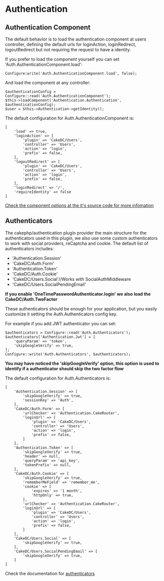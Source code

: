 Authentication
==============

Authentication Component
-------------------------------

The default behavior is to load the authentication component at users controller, 
defining the default urls for loginAction, loginRedirect, logoutRedirect but not requiring 
the request to have a identity.

If you prefer to load the component yourself you can set 'Auth.AuthenticationComponent.load':

```
Configure:write('Auth.AuthenticationComponent.load', false);
```

And load the component at any controller:

```
$authenticationConfig = Configure::read('Auth.AuthenticationComponent');
$this->loadComponent('Authentication.Authentication', $authenticationConfig);
$user = $this->Authentication->getIdentity();
```
The default configuration for Auth.AuthenticationComponent is:

```
[
    'load' => true,
    'loginAction' => [
        'plugin' => 'CakeDC/Users',
        'controller' => 'Users',
        'action' => 'login',
        'prefix' => false,
    ],
    'logoutRedirect' => [
        'plugin' => 'CakeDC/Users',
        'controller' => 'Users',
        'action' => 'login',
        'prefix' => false,
    ],
    'loginRedirect' => '/',
    'requireIdentity' => false
]
```

[Check the component options at the it's source code for more infomation](https://github.com/cakephp/authentication/blob/master/src/Controller/Component/AuthenticationComponent.php#L38)

Authenticators
--------------

The cakephp/authentication plugin provider the main structure for the authenticators used in this plugin,
we also use some custom authenticators to work with social providers, reCaptcha and cookie. The default
list of authenticators includes:

- 'Authentication.Session'
- 'CakeDC/Auth.Form'
- 'Authentication.Token'
- 'CakeDC/Auth.Cookie'
- 'CakeDC/Users.Social'//Works with SocialAuthMiddleware
- 'CakeDC/Users.SocialPendingEmail'

**If you enable 'OneTimePasswordAuthenticator.login' we also load the CakeDC/Auth.TwoFactor**

These authenticators should be enough for your application, but you easily customize it
setting the Auth.Authenticators config key.
  
For example if you add JWT authenticator you can set:

```
$authenticators = Configure::read('Auth.Authenticators');
$authenticators['Authentication.Jwt'] = [
    'queryParam' => 'token',
    'skipGoogleVerify' => true,
]; 
Configure::write('Auth.Authenticators', $authenticators);

``` 
**You may have noticed the 'skipGoogleVerify' option, this option is used to identify if a authenticator should skip
the two factor flow**


The default configuration for Auth.Authenticators is:
```
[
    'Authentication.Session' => [
        'skipGoogleVerify' => true,
        'sessionKey' => 'Auth',
    ],
    'CakeDC/Auth.Form' => [
        'urlChecker' => 'Authentication.CakeRouter',
        'loginUrl' => [
            'plugin' => 'CakeDC/Users',
            'controller' => 'Users',
            'action' => 'login',
            'prefix' => false,
        ]
    ],
    'Authentication.Token' => [
        'skipGoogleVerify' => true,
        'header' => null,
        'queryParam' => 'api_key',
        'tokenPrefix' => null,
    ],
    'CakeDC/Auth.Cookie' => [
        'skipGoogleVerify' => true,
        'rememberMeField' => 'remember_me',
        'cookie' => [
            'expires' => '1 month',
            'httpOnly' => true,
        ],
        'urlChecker' => 'Authentication.CakeRouter',
        'loginUrl' => [
            'plugin' => 'CakeDC/Users',
            'controller' => 'Users',
            'action' => 'login',
            'prefix' => false,
        ]
    ],
    'CakeDC/Users.Social' => [
        'skipGoogleVerify' => true,
    ],
    'CakeDC/Users.SocialPendingEmail' => [
        'skipGoogleVerify' => true,
    ]
]
```

Check the documentation for [authenticators](https://github.com/cakephp/authentication/blob/master/docs/Authenticators.md)
